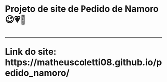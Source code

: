 <h1>Projeto de site de Pedido de Namoro 😉💗💍<h1>
<hr>
<p>Link do site: https://matheuscoletti08.github.io/pedido_namoro/</p>
